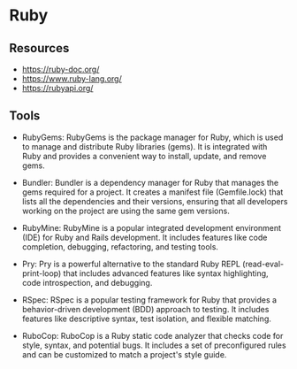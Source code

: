 # Ruby

## Resources

-   https://ruby-doc.org/
-   https://www.ruby-lang.org/
-   https://rubyapi.org/

## Tools

-   RubyGems: RubyGems is the package manager for Ruby, which is used to manage and distribute Ruby libraries (gems). It is integrated with Ruby and provides a convenient way to install, update, and remove gems.

-   Bundler: Bundler is a dependency manager for Ruby that manages the gems required for a project. It creates a manifest file (Gemfile.lock) that lists all the dependencies and their versions, ensuring that all developers working on the project are using the same gem versions.

-   RubyMine: RubyMine is a popular integrated development environment (IDE) for Ruby and Rails development. It includes features like code completion, debugging, refactoring, and testing tools.

-   Pry: Pry is a powerful alternative to the standard Ruby REPL (read-eval-print-loop) that includes advanced features like syntax highlighting, code introspection, and debugging.

-   RSpec: RSpec is a popular testing framework for Ruby that provides a behavior-driven development (BDD) approach to testing. It includes features like descriptive syntax, test isolation, and flexible matching.

-   RuboCop: RuboCop is a Ruby static code analyzer that checks code for style, syntax, and potential bugs. It includes a set of preconfigured rules and can be customized to match a project's style guide.
